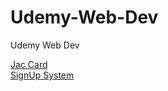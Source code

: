 # Udemy-Web-Dev

Udemy Web Dev

[Jac Card](https://allenyzh.github.io/Udemy-Web-Dev/section4-29/JAC-card/)<br>
[SignUp System](https://allenyzh.github.io/Udemy-Web-Dev/section4-29/Sign-up-system/)
